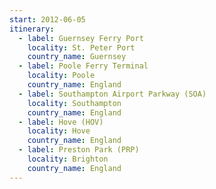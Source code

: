 ```yaml
---
start: 2012-06-05
itinerary:
  - label: Guernsey Ferry Port
    locality: St. Peter Port
    country_name: Guernsey
  - label: Poole Ferry Terminal
    locality: Poole
    country_name: England
  - label: Southampton Airport Parkway (SOA)
    locality: Southampton
    country_name: England
  - label: Hove (HOV)
    locality: Hove
    country_name: England
  - label: Preston Park (PRP)
    locality: Brighton
    country_name: England
---
```

